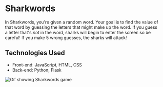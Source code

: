# Sharkwords

In Sharkwords, you're given a random word. Your goal is to find the value of that word by guessing the letters that might make up the word. If you guess a letter that's _not_ in the word, sharks will begin to enter the screen so be careful! If you make 5 wrong guesses, the sharks will attack!

## Technologies Used

- Front-end: JavaScript, HTML, CSS
- Back-end: Python, Flask

![Gif showing Sharkwords game](static/images/sharkwords.gif)
